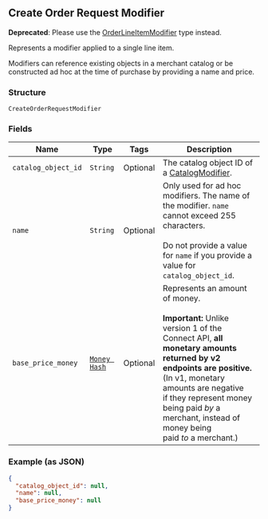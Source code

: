 ## Create Order Request Modifier

__Deprecated__: Please use the [OrderLineItemModifier](./models/order-line-item-modifier.md) type
instead.

Represents a modifier applied to a single line item.

Modifiers can reference existing objects in a merchant catalog or be constructed ad hoc at the time of purchase by providing a name and price.

### Structure

`CreateOrderRequestModifier`

### Fields

| Name | Type | Tags | Description |
|  --- | --- | --- | --- |
| `catalog_object_id` | `String` | Optional | The catalog object ID of a [CatalogModifier](./models/catalog-modifier.md). |
| `name` | `String` | Optional | Only used for ad hoc modifiers. The name of the modifier. `name` cannot exceed 255 characters.<br><br>Do not provide a value for `name` if you provide a value for `catalog_object_id`. |
| `base_price_money` | [`Money Hash`](/doc/models/money.md) | Optional | Represents an amount of money.<br><br>__Important:__ Unlike version 1 of the Connect API, __all monetary amounts<br>returned by v2 endpoints are positive.__ (In v1, monetary amounts are negative<br>if they represent money being paid _by_ a merchant, instead of money being<br>paid _to_ a merchant.) |

### Example (as JSON)

```json
{
  "catalog_object_id": null,
  "name": null,
  "base_price_money": null
}
```

